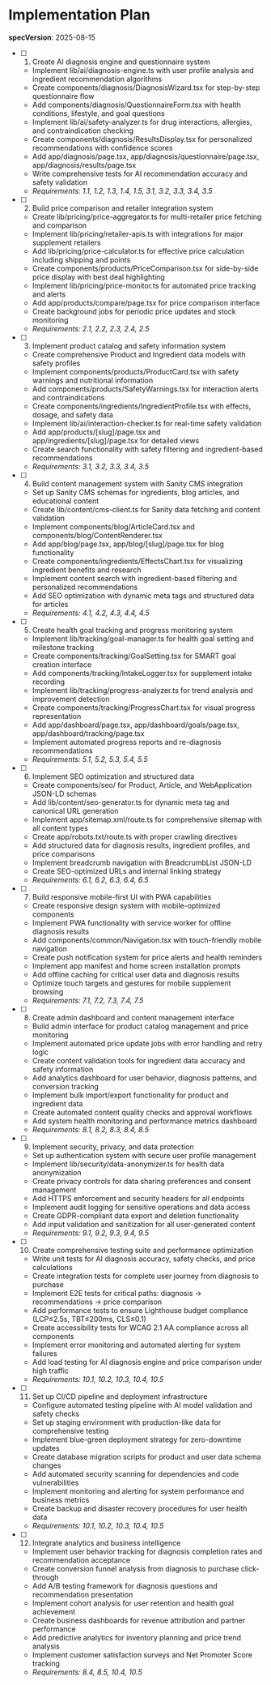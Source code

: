 # Implementation Plan

**specVersion**: 2025-08-15

- [ ] 1. Create AI diagnosis engine and questionnaire system
  - Implement lib/ai/diagnosis-engine.ts with user profile analysis and ingredient recommendation algorithms
  - Create components/diagnosis/DiagnosisWizard.tsx for step-by-step questionnaire flow
  - Add components/diagnosis/QuestionnaireForm.tsx with health conditions, lifestyle, and goal questions
  - Implement lib/ai/safety-analyzer.ts for drug interactions, allergies, and contraindication checking
  - Create components/diagnosis/ResultsDisplay.tsx for personalized recommendations with confidence scores
  - Add app/diagnosis/page.tsx, app/diagnosis/questionnaire/page.tsx, app/diagnosis/results/page.tsx
  - Write comprehensive tests for AI recommendation accuracy and safety validation
  - _Requirements: 1.1, 1.2, 1.3, 1.4, 1.5, 3.1, 3.2, 3.3, 3.4, 3.5_

- [ ] 2. Build price comparison and retailer integration system
  - Create lib/pricing/price-aggregator.ts for multi-retailer price fetching and comparison
  - Implement lib/pricing/retailer-apis.ts with integrations for major supplement retailers
  - Add lib/pricing/price-calculator.ts for effective price calculation including shipping and points
  - Create components/products/PriceComparison.tsx for side-by-side price display with best deal highlighting
  - Implement lib/pricing/price-monitor.ts for automated price tracking and alerts
  - Add app/products/compare/page.tsx for price comparison interface
  - Create background jobs for periodic price updates and stock monitoring
  - _Requirements: 2.1, 2.2, 2.3, 2.4, 2.5_

- [ ] 3. Implement product catalog and safety information system
  - Create comprehensive Product and Ingredient data models with safety profiles
  - Implement components/products/ProductCard.tsx with safety warnings and nutritional information
  - Add components/products/SafetyWarnings.tsx for interaction alerts and contraindications
  - Create components/ingredients/IngredientProfile.tsx with effects, dosage, and safety data
  - Implement lib/ai/interaction-checker.ts for real-time safety validation
  - Add app/products/[slug]/page.tsx and app/ingredients/[slug]/page.tsx for detailed views
  - Create search functionality with safety filtering and ingredient-based recommendations
  - _Requirements: 3.1, 3.2, 3.3, 3.4, 3.5_

- [ ] 4. Build content management system with Sanity CMS integration
  - Set up Sanity CMS schemas for ingredients, blog articles, and educational content
  - Create lib/content/cms-client.ts for Sanity data fetching and content validation
  - Implement components/blog/ArticleCard.tsx and components/blog/ContentRenderer.tsx
  - Add app/blog/page.tsx, app/blog/[slug]/page.tsx for blog functionality
  - Create components/ingredients/EffectsChart.tsx for visualizing ingredient benefits and research
  - Implement content search with ingredient-based filtering and personalized recommendations
  - Add SEO optimization with dynamic meta tags and structured data for articles
  - _Requirements: 4.1, 4.2, 4.3, 4.4, 4.5_

- [ ] 5. Create health goal tracking and progress monitoring system
  - Implement lib/tracking/goal-manager.ts for health goal setting and milestone tracking
  - Create components/tracking/GoalSetting.tsx for SMART goal creation interface
  - Add components/tracking/IntakeLogger.tsx for supplement intake recording
  - Implement lib/tracking/progress-analyzer.ts for trend analysis and improvement detection
  - Create components/tracking/ProgressChart.tsx for visual progress representation
  - Add app/dashboard/page.tsx, app/dashboard/goals/page.tsx, app/dashboard/tracking/page.tsx
  - Implement automated progress reports and re-diagnosis recommendations
  - _Requirements: 5.1, 5.2, 5.3, 5.4, 5.5_

- [ ] 6. Implement SEO optimization and structured data
  - Create components/seo/ for Product, Article, and WebApplication JSON-LD schemas
  - Add lib/content/seo-generator.ts for dynamic meta tag and canonical URL generation
  - Implement app/sitemap.xml/route.ts for comprehensive sitemap with all content types
  - Create app/robots.txt/route.ts with proper crawling directives
  - Add structured data for diagnosis results, ingredient profiles, and price comparisons
  - Implement breadcrumb navigation with BreadcrumbList JSON-LD
  - Create SEO-optimized URLs and internal linking strategy
  - _Requirements: 6.1, 6.2, 6.3, 6.4, 6.5_

- [ ] 7. Build responsive mobile-first UI with PWA capabilities
  - Create responsive design system with mobile-optimized components
  - Implement PWA functionality with service worker for offline diagnosis results
  - Add components/common/Navigation.tsx with touch-friendly mobile navigation
  - Create push notification system for price alerts and health reminders
  - Implement app manifest and home screen installation prompts
  - Add offline caching for critical user data and diagnosis results
  - Optimize touch targets and gestures for mobile supplement browsing
  - _Requirements: 7.1, 7.2, 7.3, 7.4, 7.5_

- [ ] 8. Create admin dashboard and content management interface
  - Build admin interface for product catalog management and price monitoring
  - Implement automated price update jobs with error handling and retry logic
  - Create content validation tools for ingredient data accuracy and safety information
  - Add analytics dashboard for user behavior, diagnosis patterns, and conversion tracking
  - Implement bulk import/export functionality for product and ingredient data
  - Create automated content quality checks and approval workflows
  - Add system health monitoring and performance metrics dashboard
  - _Requirements: 8.1, 8.2, 8.3, 8.4, 8.5_

- [ ] 9. Implement security, privacy, and data protection
  - Set up authentication system with secure user profile management
  - Implement lib/security/data-anonymizer.ts for health data anonymization
  - Create privacy controls for data sharing preferences and consent management
  - Add HTTPS enforcement and security headers for all endpoints
  - Implement audit logging for sensitive operations and data access
  - Create GDPR-compliant data export and deletion functionality
  - Add input validation and sanitization for all user-generated content
  - _Requirements: 9.1, 9.2, 9.3, 9.4, 9.5_

- [ ] 10. Create comprehensive testing suite and performance optimization
  - Write unit tests for AI diagnosis accuracy, safety checks, and price calculations
  - Create integration tests for complete user journey from diagnosis to purchase
  - Implement E2E tests for critical paths: diagnosis → recommendations → price comparison
  - Add performance tests to ensure Lighthouse budget compliance (LCP≤2.5s, TBT≤200ms, CLS≤0.1)
  - Create accessibility tests for WCAG 2.1 AA compliance across all components
  - Implement error monitoring and automated alerting for system failures
  - Add load testing for AI diagnosis engine and price comparison under high traffic
  - _Requirements: 10.1, 10.2, 10.3, 10.4, 10.5_

- [ ] 11. Set up CI/CD pipeline and deployment infrastructure
  - Configure automated testing pipeline with AI model validation and safety checks
  - Set up staging environment with production-like data for comprehensive testing
  - Implement blue-green deployment strategy for zero-downtime updates
  - Create database migration scripts for product and user data schema changes
  - Add automated security scanning for dependencies and code vulnerabilities
  - Implement monitoring and alerting for system performance and business metrics
  - Create backup and disaster recovery procedures for user health data
  - _Requirements: 10.1, 10.2, 10.3, 10.4, 10.5_

- [ ] 12. Integrate analytics and business intelligence
  - Implement user behavior tracking for diagnosis completion rates and recommendation acceptance
  - Create conversion funnel analysis from diagnosis to purchase click-through
  - Add A/B testing framework for diagnosis questions and recommendation presentation
  - Implement cohort analysis for user retention and health goal achievement
  - Create business dashboards for revenue attribution and partner performance
  - Add predictive analytics for inventory planning and price trend analysis
  - Implement customer satisfaction surveys and Net Promoter Score tracking
  - _Requirements: 8.4, 8.5, 10.4, 10.5_